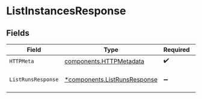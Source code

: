 # ListInstancesResponse


## Fields

| Field                                                                       | Type                                                                        | Required                                                                    | Description                                                                 |
| --------------------------------------------------------------------------- | --------------------------------------------------------------------------- | --------------------------------------------------------------------------- | --------------------------------------------------------------------------- |
| `HTTPMeta`                                                                  | [components.HTTPMetadata](../../models/components/httpmetadata.md)          | :heavy_check_mark:                                                          | N/A                                                                         |
| `ListRunsResponse`                                                          | [*components.ListRunsResponse](../../models/components/listrunsresponse.md) | :heavy_minus_sign:                                                          | List of workflow instances                                                  |